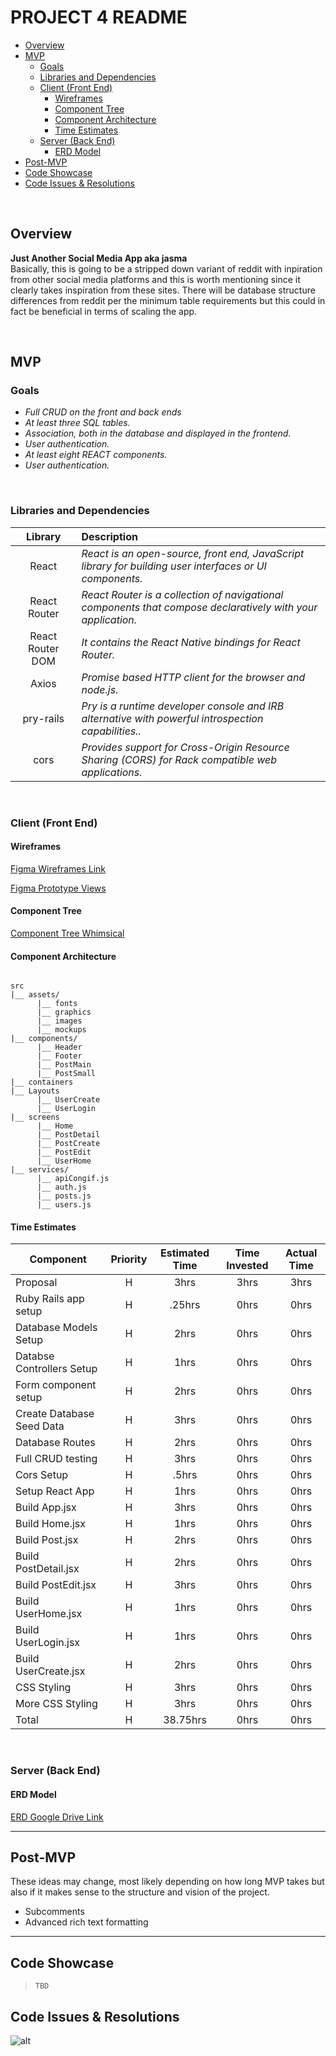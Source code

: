# PROJECT 4 README <!-- omit in toc -->

- [Overview](#overview)
- [MVP](#mvp)
  - [Goals](#goals)
  - [Libraries and Dependencies](#libraries-and-dependencies)
  - [Client (Front End)](#client-front-end)
    - [Wireframes](#wireframes)
    - [Component Tree](#component-tree)
    - [Component Architecture](#component-architecture)
    - [Time Estimates](#time-estimates)
  - [Server (Back End)](#server-back-end)
    - [ERD Model](#erd-model)
- [Post-MVP](#post-mvp)
- [Code Showcase](#code-showcase)
- [Code Issues & Resolutions](#code-issues--resolutions)

<br>

## Overview

**Just Another Social Media App aka jasma**
<br>
Basically, this is going to be a stripped down variant of reddit with inpiration from other social media platforms and this is worth mentioning since it clearly takes inspiration from these sites. There will be database structure differences from reddit per the minimum table requirements but this could in fact be beneficial in terms of scaling the app.

<br>

## MVP

### Goals

- _Full CRUD on the front and back ends_
- _At least three SQL tables._
- _Association, both in the database and displayed in the frontend._
- _User authentication._
- _At least eight REACT components._
- _User authentication._

<br>

### Libraries and Dependencies

|     Library      | Description                                |
| :--------------: | :----------------------------------------- |
|      React       | _React is an open-source, front end, JavaScript library for building user interfaces or UI components._ |
|   React Router   | _React Router is a collection of navigational components that compose declaratively with your application._ |
|   React Router DOM   | _It contains the React Native bindings for React Router._ |
|      Axios       | _Promise based HTTP client for the browser and node.js._ |
|     pry-rails    | _Pry is a runtime developer console and IRB alternative with powerful introspection capabilities.._ |
|      cors        | _Provides support for Cross-Origin Resource Sharing (CORS) for Rack compatible web applications._ |

<br>

### Client (Front End)

#### Wireframes

[Figma Wireframes Link](https://www.figma.com/file/WXQdQaGeiOfLC06KyYtnqe/p4?node-id=0%3A1)

[Figma Prototype Views](https://www.figma.com/proto/WXQdQaGeiOfLC06KyYtnqe/p4?node-id=1%3A2&scaling=min-zoom&page-id=0%3A1)

#### Component Tree

[Component Tree Whimsical](https://whimsical.com/p4-8kEnM1m3iSeUmaiGtgZch3)

#### Component Architecture

``` structure

src
|__ assets/
      |__ fonts
      |__ graphics
      |__ images
      |__ mockups
|__ components/
      |__ Header
      |__ Footer
      |__ PostMain
      |__ PostSmall
|__ containers
|__ Layouts
      |__ UserCreate
      |__ UserLogin
|__ screens
      |__ Home
      |__ PostDetail
      |__ PostCreate
      |__ PostEdit
      |__ UserHome
|__ services/
      |__ apiCongif.js
      |__ auth.js
      |__ posts.js
      |__ users.js

```

#### Time Estimates

| Component                 | Priority | Estimated Time | Time Invested | Actual Time |
| ------------------------- | :------: | :------------: | :-----------: | :---------: |
| Proposal                  |    H     |      3hrs      |     3hrs      |    3hrs     |
| Ruby Rails app setup           |    H     |    .25hrs      |     0hrs      |    0hrs     |
| Database Models Setup            |    H     |      2hrs      |     0hrs      |    0hrs     |
| Databse Controllers Setup  |    H     |      1hrs      |     0hrs      |    0hrs     |
| Form component setup      |    H     |      2hrs      |     0hrs      |    0hrs     |
| Create Database Seed Data  |    H     |      3hrs      |     0hrs      |    0hrs     |
| Database Routes |    H     |      2hrs      |     0hrs      |    0hrs     |
| Full CRUD testing   |    H     |      3hrs      |     0hrs      |    0hrs     |
| Cors Setup    |    H     |     .5hrs      |     0hrs      |    0hrs     |
| Setup React App   |    H     |      1hrs      |     0hrs      |    0hrs     |
| Build App.jsx        |    H     |      3hrs      |     0hrs      |    0hrs     |
| Build Home.jsx         |    H     |      1hrs      |     0hrs      |    0hrs     |
| Build Post.jsx          |    H     |      2hrs      |     0hrs      |    0hrs     |
| Build PostDetail.jsx              |    H     |      2hrs      |     0hrs      |    0hrs     |
| Build PostEdit.jsx             |    H     |      3hrs      |     0hrs      |    0hrs     |
| Build UserHome.jsx             |    H     |      1hrs      |     0hrs      |    0hrs     |
| Build UserLogin.jsx               |    H     |      1hrs      |     0hrs      |    0hrs     |
| Build UserCreate.jsx               |    H     |      2hrs      |     0hrs      |    0hrs     |
| CSS Styling        |    H     |      3hrs      |     0hrs      |    0hrs     |
| More CSS Styling       |    H     |      3hrs      |     0hrs      |    0hrs     |
| Total                     |    H     |  38.75hrs      |     0hrs      |    0hrs     |

<br>

### Server (Back End)

#### ERD Model

[ERD Google Drive Link](https://drive.google.com/file/d/1YnMGZbYWWmqFojCNEXPmzaG5_pPDXX7O/view?usp=sharing)
<br>

***

## Post-MVP
These ideas may change, most likely depending on how long MVP takes but also if it makes sense to the structure and vision of the project.
- Subcomments
- Advanced rich text formatting

***

## Code Showcase

> ```TBD```

## Code Issues & Resolutions

![alt](https://media.giphy.com/media/5x89XRx3sBZFC/giphy.gif)

